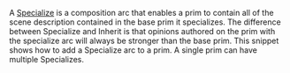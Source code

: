 A [Specialize](https://openusd.org/release/glossary.html#usdglossary-specializes) is a composition arc that enables a prim to contain all of the scene description contained in the base prim it specializes. The difference between Specialize and Inherit is that opinions authored on the prim with the specialize arc will always be stronger than the base prim. This snippet shows how to add a Specialize arc to a prim. A single prim can have multiple Specializes.
